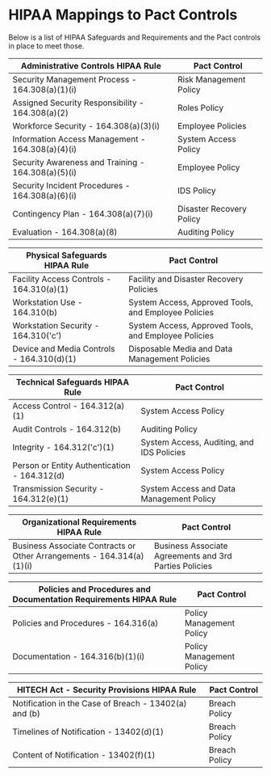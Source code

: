# HIPAA Mappings to Pact Controls

Below is a list of HIPAA Safeguards and Requirements and the Pact controls in place to meet those.

| **Administrative Controls** HIPAA Rule | Pact Control
--- | ---
Security Management Process - 164.308(a)(1)(i) | Risk Management Policy
Assigned Security Responsibility - 164.308(a)(2) | Roles Policy
Workforce Security - 164.308(a)(3)(i) | Employee Policies
Information Access Management - 164.308(a)(4)(i) | System Access Policy
Security Awareness and Training - 164.308(a)(5)(i) | Employee Policy
Security Incident Procedures - 164.308(a)(6)(i) | IDS Policy
Contingency Plan - 164.308(a)(7)(i) | Disaster Recovery Policy
Evaluation - 164.308(a)(8) | Auditing Policy

| **Physical Safeguards** HIPAA Rule | Pact Control
--- | ---
Facility Access Controls - 164.310(a)(1) | Facility and Disaster Recovery Policies
Workstation Use - 164.310(b) | System Access, Approved Tools, and Employee Policies
Workstation Security - 164.310('c') | System Access, Approved Tools, and Employee Policies
Device and Media Controls - 164.310(d)(1) | Disposable Media and Data Management Policies

| **Technical Safeguards** HIPAA Rule | Pact Control
---------------- | ----------------
Access Control - 164.312(a)(1) | System Access Policy
Audit Controls - 164.312(b) | Auditing Policy
Integrity - 164.312('c')(1) | System Access, Auditing, and IDS Policies
Person or Entity Authentication - 164.312(d) | System Access Policy
Transmission Security - 164.312(e)(1) | System Access and Data Management Policy

| **Organizational Requirements** HIPAA Rule | Pact Control
--- | ---
Business Associate Contracts or Other Arrangements - 164.314(a)(1)(i) | Business Associate Agreements and 3rd Parties Policies

| **Policies and Procedures and Documentation Requirements** HIPAA Rule | Pact Control
--- | ---
Policies and Procedures - 164.316(a) | Policy Management Policy
Documentation - 164.316(b)(1)(i) | Policy Management Policy

| **HITECH Act - Security Provisions** HIPAA Rule | Pact Control
--- | ---
Notification in the Case of Breach - 13402(a) and (b) | Breach Policy
Timelines of Notification - 13402(d)(1) | Breach Policy
Content of Notification - 13402(f)(1) | Breach Policy